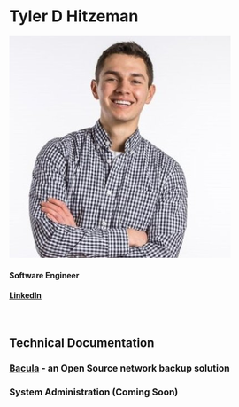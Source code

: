 # Tyler D Hitzeman
![Alt text](/images/headshot.jpg?raw=true "Me")

#### Software Engineer
#### [LinkedIn](https://www.linkedin.com/in/tyler-hitzeman/)
&nbsp;
&nbsp;

## Technical Documentation
### [Bacula](https://github.com/tyler-hitzeman/bacula) - an Open Source network backup solution
### System Administration (Coming Soon)
